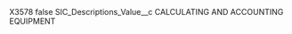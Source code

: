 <?xml version="1.0" encoding="UTF-8"?>
<CustomMetadata xmlns="http://soap.sforce.com/2006/04/metadata" xmlns:xsi="http://www.w3.org/2001/XMLSchema-instance" xmlns:xsd="http://www.w3.org/2001/XMLSchema">
    <label>X3578</label>
    <protected>false</protected>
    <values>
        <field>SIC_Descriptions_Value__c</field>
        <value xsi:type="xsd:string">CALCULATING AND ACCOUNTING EQUIPMENT</value>
    </values>
</CustomMetadata>
